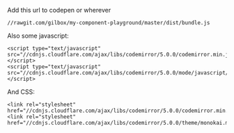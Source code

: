 Add this url to codepen or wherever

    //rawgit.com/gilbox/my-component-playground/master/dist/bundle.js
    
    
Also some javascript:

    <script type="text/javascript" src="//cdnjs.cloudflare.com/ajax/libs/codemirror/5.0.0/codemirror.min.js"></script>
    <script type="text/javascript" src="//cdnjs.cloudflare.com/ajax/libs/codemirror/5.0.0/mode/javascript/javascript.min.js"></script>

And CSS:

    <link rel="stylesheet" href="//cdnjs.cloudflare.com/ajax/libs/codemirror/5.0.0/codemirror.min.css"/>
    <link rel="stylesheet" href="//cdnjs.cloudflare.com/ajax/libs/codemirror/5.0.0/theme/monokai.min.css"/>
